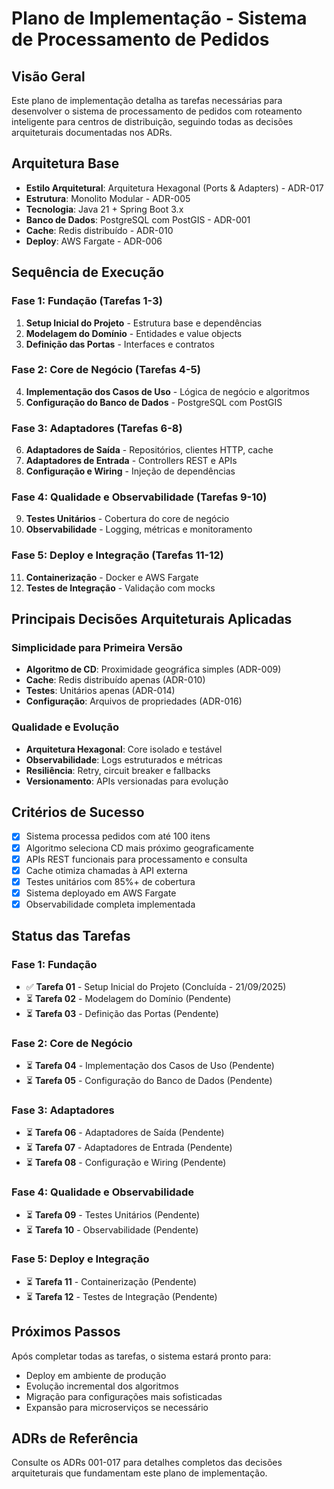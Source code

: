 # Plano de Implementação - Sistema de Processamento de Pedidos

## Visão Geral

Este plano de implementação detalha as tarefas necessárias para desenvolver o sistema de processamento de pedidos com roteamento inteligente para centros de distribuição, seguindo todas as decisões arquiteturais documentadas nos ADRs.

## Arquitetura Base

- **Estilo Arquitetural**: Arquitetura Hexagonal (Ports & Adapters) - ADR-017
- **Estrutura**: Monolito Modular - ADR-005
- **Tecnologia**: Java 21 + Spring Boot 3.x
- **Banco de Dados**: PostgreSQL com PostGIS - ADR-001
- **Cache**: Redis distribuído - ADR-010
- **Deploy**: AWS Fargate - ADR-006

## Sequência de Execução

### Fase 1: Fundação (Tarefas 1-3)

1. **Setup Inicial do Projeto** - Estrutura base e dependências
2. **Modelagem do Domínio** - Entidades e value objects
3. **Definição das Portas** - Interfaces e contratos

### Fase 2: Core de Negócio (Tarefas 4-5)

4. **Implementação dos Casos de Uso** - Lógica de negócio e algoritmos
5. **Configuração do Banco de Dados** - PostgreSQL com PostGIS

### Fase 3: Adaptadores (Tarefas 6-8)

6. **Adaptadores de Saída** - Repositórios, clientes HTTP, cache
7. **Adaptadores de Entrada** - Controllers REST e APIs
8. **Configuração e Wiring** - Injeção de dependências

### Fase 4: Qualidade e Observabilidade (Tarefas 9-10)

9. **Testes Unitários** - Cobertura do core de negócio
10. **Observabilidade** - Logging, métricas e monitoramento

### Fase 5: Deploy e Integração (Tarefas 11-12)

11. **Containerização** - Docker e AWS Fargate
12. **Testes de Integração** - Validação com mocks

## Principais Decisões Arquiteturais Aplicadas

### Simplicidade para Primeira Versão

- **Algoritmo de CD**: Proximidade geográfica simples (ADR-009)
- **Cache**: Redis distribuído apenas (ADR-010)
- **Testes**: Unitários apenas (ADR-014)
- **Configuração**: Arquivos de propriedades (ADR-016)

### Qualidade e Evolução

- **Arquitetura Hexagonal**: Core isolado e testável
- **Observabilidade**: Logs estruturados e métricas
- **Resiliência**: Retry, circuit breaker e fallbacks
- **Versionamento**: APIs versionadas para evolução

## Critérios de Sucesso

- [x] Sistema processa pedidos com até 100 itens
- [x] Algoritmo seleciona CD mais próximo geograficamente  
- [x] APIs REST funcionais para processamento e consulta
- [x] Cache otimiza chamadas à API externa
- [x] Testes unitários com 85%+ de cobertura
- [x] Sistema deployado em AWS Fargate
- [x] Observabilidade completa implementada

## Status das Tarefas

### Fase 1: Fundação

- ✅ **Tarefa 01** - Setup Inicial do Projeto (Concluída - 21/09/2025)
- ⏳ **Tarefa 02** - Modelagem do Domínio (Pendente)
- ⏳ **Tarefa 03** - Definição das Portas (Pendente)

### Fase 2: Core de Negócio

- ⏳ **Tarefa 04** - Implementação dos Casos de Uso (Pendente)
- ⏳ **Tarefa 05** - Configuração do Banco de Dados (Pendente)

### Fase 3: Adaptadores

- ⏳ **Tarefa 06** - Adaptadores de Saída (Pendente)
- ⏳ **Tarefa 07** - Adaptadores de Entrada (Pendente)
- ⏳ **Tarefa 08** - Configuração e Wiring (Pendente)

### Fase 4: Qualidade e Observabilidade

- ⏳ **Tarefa 09** - Testes Unitários (Pendente)
- ⏳ **Tarefa 10** - Observabilidade (Pendente)

### Fase 5: Deploy e Integração

- ⏳ **Tarefa 11** - Containerização (Pendente)
- ⏳ **Tarefa 12** - Testes de Integração (Pendente)

## Próximos Passos

Após completar todas as tarefas, o sistema estará pronto para:

- Deploy em ambiente de produção
- Evolução incremental dos algoritmos
- Migração para configurações mais sofisticadas
- Expansão para microserviços se necessário

## ADRs de Referência

Consulte os ADRs 001-017 para detalhes completos das decisões arquiteturais que fundamentam este plano de implementação.
